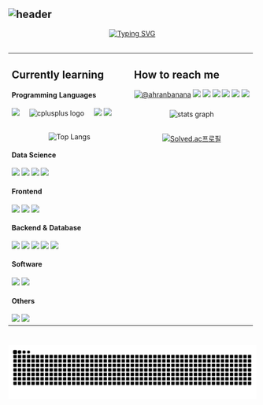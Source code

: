 ## ![header](https://capsule-render.vercel.app/api?type=Venom&color=auto&height=300&section=header&text=Hello%20Ahranah&fontColor=d6ace6&fontSize=90&animation=fadeIn)

<!--
**Ahranah/Ahranah** is a ✨ _special_ ✨ repository because its `README.md` (this file) appears on your GitHub profile.

Here are some ideas to get you started:

- 🔭 I’m currently working on ...
- 🌱 I’m currently learning ...
- 👯 I’m looking to collaborate on ...
- 🤔 I’m looking for help with ...
- 💬 Ask me about ...
- 📫 How to reach me: ...
- 😄 Pronouns: ...
- ⚡ Fun fact: ...
-->
<div align="center"> 
  <a href="https://git.io/typing-svg">
    <img src="https://readme-typing-svg.demolab.com?font=Fira+Code&size=15&duration=3000&pause=300&color=040122&center=true&vCenter=true&multiline=true&width=435&lines=Undergraduate+Food%26Nutrition+and+ComputerScience;Interested+in+Fintech" alt="Typing SVG">
  </a>
	<br><br>
</div>


<table>
  <tr> <td valign="top" width="50%">
 	  
### <h2 align="left">Currently learning </h2>
      
#### Programming Languages
<div align="left">
  <img src="https://img.shields.io/badge/python-%233776AB.svg?&style=for-the-badge&logo=python&logoColor=white" />
  <img width="12" />
  <img src="https://cdn.jsdelivr.net/gh/devicons/devicon/icons/cplusplus/cplusplus-original.svg" height="30" alt="cplusplus logo" />
  <img width="12" />
  <img src="https://img.shields.io/badge/javascript-%23F7DF1E.svg?&style=for-the-badge&logo=javascript&logoColor=black" />
  <img src="https://img.shields.io/badge/java-%23007396.svg?&style=for-the-badge&logo=java&logoColor=white" />
</div>
<br>

<div align="center">
	
![Top Langs](https://github-readme-stats.vercel.app/api/top-langs/?username=ahranah&layout=compact)
</div>

#### Data Science
<div align="left">
  <img src="https://img.shields.io/badge/jupyter-%23F37626.svg?&style=for-the-badge&logo=jupyter&logoColor=white" />
  <img src="https://img.shields.io/badge/scikit--learn-%23F7931E.svg?&style=for-the-badge&logo=scikit-learn&logoColor=black" />
  <img src="https://img.shields.io/badge/pandas-%23150458.svg?&style=for-the-badge&logo=pandas&logoColor=white" />
  <img src="https://img.shields.io/badge/numpy-%23013243.svg?&style=for-the-badge&logo=numpy&logoColor=white" />
</div>

#### Frontend
<div align="left">
  <img src="https://img.shields.io/badge/html5-%23E34F26.svg?&style=for-the-badge&logo=html5&logoColor=white" />
  <img src="https://img.shields.io/badge/css3-%231572B6.svg?&style=for-the-badge&logo=css3&logoColor=white" />
  <img src="https://img.shields.io/badge/vue.js-%234FC08D.svg?&style=for-the-badge&logo=vue.js&logoColor=white" />
</div>

#### Backend & Database
<div align="left">
  <img src="https://img.shields.io/badge/node.js-%23339933.svg?&style=for-the-badge&logo=node.js&logoColor=white" />
  <img src="https://img.shields.io/badge/spring-%236DB33F.svg?&style=for-the-badge&logo=spring&logoColor=white" />
<img src="https://img.shields.io/badge/intellij%20idea-%23000000.svg?&style=for-the-badge&logo=intellij%20idea&logoColor=white" />
  <img src="https://img.shields.io/badge/mysql-%234479A1.svg?&style=for-the-badge&logo=mysql&logoColor=white" />
  <img src="https://img.shields.io/badge/mongodb-%2347A248.svg?&style=for-the-badge&logo=mongodb&logoColor=white" />
</div>

#### Software
<div align="left">
  <img src="https://img.shields.io/badge/adobe%20illustrator-%23FF9A00.svg?&style=for-the-badge&logo=adobe%20illustrator&logoColor=black" />
  <img src="https://img.shields.io/badge/adobe%20photoshop-%2331A8FF.svg?&style=for-the-badge&logo=adobe%20photoshop&logoColor=white" />
</div>

#### Others
<div align="left">
  <img src="https://img.shields.io/badge/linux-%23FCC624.svg?&style=for-the-badge&logo=linux&logoColor=black" />
<img src="https://img.shields.io/badge/git-%23F05032.svg?&style=for-the-badge&logo=git&logoColor=white" />
</div>

</td>

<td valign="top" width="50%">

### <h2 align="left">How to reach me</h2>
<div align="left">
  <a href="https://www.youtube.com/@ahranbanana" target="_blank"><img src="https://img.shields.io/badge/youtube-%23FF0000.svg?&style=for-the-badge&logo=youtube&logoColor=white" alt="@ahranbanana" /></a>
<a href="mailto:window7651@gmail.com"><img src="https://img.shields.io/badge/gmail-%23EA4335.svg?&style=for-the-badge&logo=gmail&logoColor=white" /></a>
<a href="https://ahranah.tistory.com"><img src="https://img.shields.io/badge/tistory-000000.svg?&style=for-the-badge&logo=tistory&logoColor=white"/></a>
<a href="https://blog.naver.com/ahranbanana"><img src="https://img.shields.io/badge/naver-%03C75A.svg?&style=for-the-badge&logo=naver&logoColor=white"/></a>
<img src="https://img.shields.io/badge/slack-%234A154B.svg?&style=for-the-badge&logo=slack&logoColor=white" />
<img src="https://img.shields.io/badge/discord-%237289DA.svg?&style=for-the-badge&logo=discord&logoColor=white" />
<img src="https://img.shields.io/badge/notion-000000.svg?&style=for-the-badge&logo=notion&logoColor=white" />
</div>


###
<div align = "center">
 <img src="https://github-readme-stats.vercel.app/api?username=ahranah&hide_title=false&hide_rank=false&show_icons=true&include_all_commits=true&count_private=true&disable_animations=false&theme=default&locale=en&hide_border=false" height="150" alt="stats graph"  />
<br><br>
	
[![Solved.ac프로필](http://mazassumnida.wtf/api/generate_badge?boj=window765)](https://solved.ac/window765)
</div>
</td> </tr>
</table>


###

<br clear="both">

<img src="https://raw.githubusercontent.com/Ahranah/Ahranah/output/snake.svg" alt="Snake animation" />

###

